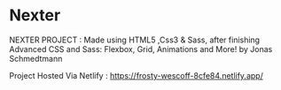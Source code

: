 
# Nexter

NEXTER PROJECT : Made using HTML5 ,Css3 & Sass,
after finishing Advanced CSS and Sass: Flexbox, Grid, Animations and More! by Jonas Schmedtmann

Project Hosted Via Netlify :
https://frosty-wescoff-8cfe84.netlify.app/
